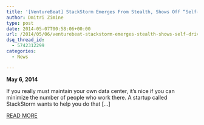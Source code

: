 ```yaml
---
title: '[VentureBeat] StackStorm Emerges From Stealth, Shows Off “Self-Driving Data Center”'
author: Dmitri Zimine
type: post
date: 2014-05-07T00:58:06+00:00
url: /2014/05/06/venturebeat-stackstorm-emerges-stealth-shows-self-driving-data-center/
dsq_thread_id:
  - 5742312299
categories:
  - News

---
```

**May 6, 2014**

If you really must maintain your own data center, it’s nice if you can minimize the number of people who work there. A startup called StackStorm wants to help you do that [&#8230;]

<a href="http://venturebeat.com/2014/05/05/stackstorm-launch/" target="_blank">READ MORE</a>
